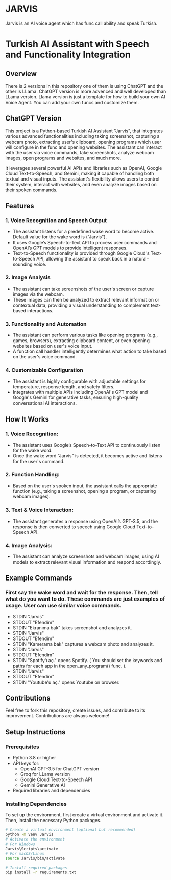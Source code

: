 # **JARVIS**
Jarvis is an AI voice agent which has func call ability and speak Turkish.

# Turkish AI Assistant with Speech and Functionality Integration

## Overview

There is 2 versions in this repository one of them is using ChatGPT and the other is LLama. ChatGPT version is more advenced and well developed than LLama version. Llama version is just a template for how to build your own AI Voice Agent. You can add your own funcs and customize them.


## ChatGPT Version
This project is a Python-based Turkish AI Assistant "Jarvis", that integrates various advanced functionalities including taking screenshot, capturing a webcam photo, extracting user's clipboard, opening programs which user will configure in the func and opening websites. The assistant can interact with the user via voice commands, take screenshots, analyze webcam images, open programs and websites, and much more. 

It leverages several powerful AI APIs and libraries such as OpenAI, Google Cloud Text-to-Speech, and Gemini, making it capable of handling both textual and visual inputs. The assistant's flexibility allows users to control their system, interact with websites, and even analyze images based on their spoken commands.

## Features

### 1. **Voice Recognition and Speech Output**
   - The assistant listens for a predefined wake word to become active. Default value for the wake word is ("Jarvis").
   - It uses Google’s Speech-to-Text API to process user commands and OpenAI’s GPT models to provide intelligent responses.
   - Text-to-Speech functionality is provided through Google Cloud's Text-to-Speech API, allowing the assistant to speak back in a natural-sounding voice.

### 2. **Image Analysis**
   - The assistant can take screenshots of the user's screen or capture images via the webcam.
   - These images can then be analyzed to extract relevant information or contextual data, providing a visual understanding to complement text-based interactions.

### 3. **Functionality and Automation**
   - The assistant can perform various tasks like opening programs (e.g., games, browsers), extracting clipboard content, or even opening websites based on user's voice input.
   - A function call handler intelligently determines what action to take based on the user's voice command.

### 4. **Customizable Configuration**
   - The assistant is highly configurable with adjustable settings for temperature, response length, and safety filters.
   - Integrates with multiple APIs including OpenAI's GPT model and Google's Gemini for generative tasks, ensuring high-quality conversational AI interactions.

## How It Works

### 1. Voice Recognition:

  - The assistant uses Google’s Speech-to-Text API to continuously listen for the wake word.
  - Once the wake word "Jarvis" is detected, it becomes active and listens for the user's command.
### 2. Function Handling:

  - Based on the user's spoken input, the assistant calls the appropriate function (e.g., taking a screenshot, opening a program, or capturing webcam images).

### 3. Text & Voice Interaction:

  - The assistant generates a response using OpenAI’s GPT-3.5, and the response is then converted to speech using Google Cloud Text-to-Speech API.

### 4. Image Analysis:

  - The assistant can analyze screenshots and webcam images, using AI models to extract relevant visual information and respond accordingly.
    

## Example Commands
   
### First say the wake word and wait for the response. Then, tell what do you want to do. These commands are just examples of usage. User can use similar voice commands.
  - STDIN "Jarvis"
  - STDOUT "Efendim"
  - STDIN "Ekranıma bak" takes screenshot and analyzes it.
  - STDIN "Jarvis"
  - STDOUT "Efendim"
  - STDIN "Kamerama bak" captures a webcam photo and analyzes it.
  - STDIN "Jarvis"
  - STDOUT "Efendim"
  - STDIN "Spotify'ı aç." opens Spotify. ( You should set the keywords and paths for each app in the open_any_program() func. ).
  - STDIN "Jarvis"
  - STDOUT "Efendim"
  - STDIN "Youtube'u aç." opens Youtube on browser. 

## Contributions

Feel free to fork this repository, create issues, and contribute to its improvement. Contributions are always welcome!


## Setup Instructions

### Prerequisites
- Python 3.8 or higher
- API keys for:
  - OpenAI GPT-3.5 for ChatGPT version
  - Groq for LLama version
  - Google Cloud Text-to-Speech API
  - Gemini Generative AI
- Required libraries and dependencies

### Installing Dependencies
To set up the environment, first create a virtual environment and activate it. Then, install the necessary Python packages.

```bash
# Create a virtual environment (optional but recommended)
python -m venv Jarvis
# Activate the environment
# For Windows
Jarvis\Scripts\activate
# For macOS/Linux
source Jarvis/bin/activate

# Install required packages
pip install -r requirements.txt
